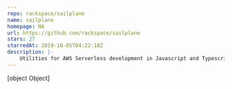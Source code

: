 ```yaml
---
repo: rackspace/sailplane
name: sailplane
homepage: NA
url: https://github.com/rackspace/sailplane
stars: 27
starredAt: 2019-10-05T04:22:18Z
description: |-
    Utilities for AWS Serverless development in Javascript and Typescript
---
```


[object Object]
